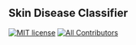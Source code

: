 ## Skin Disease Classifier
[![MIT license](http://img.shields.io/badge/license-MIT-brightgreen.svg)](http://opensource.org/licenses/MIT)
[![All Contributors](https://img.shields.io/badge/all_contributors-5-orange.svg?style=flat-square)](#contributors)